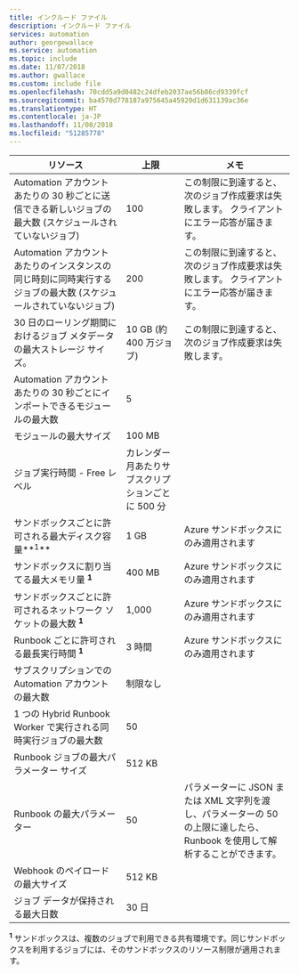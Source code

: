 ```yaml
---
title: インクルード ファイル
description: インクルード ファイル
services: automation
author: georgewallace
ms.service: automation
ms.topic: include
ms.date: 11/07/2018
ms.author: gwallace
ms.custom: include file
ms.openlocfilehash: 70cdd5a9d0482c24dfeb2037ae56b86cd9339fcf
ms.sourcegitcommit: ba4570d778187a975645a45920d1d631139ac36e
ms.translationtype: HT
ms.contentlocale: ja-JP
ms.lasthandoff: 11/08/2018
ms.locfileid: "51285778"
---
```

| リソース | 上限 |メモ|
| --- | --- |---|
| Automation アカウントあたりの 30 秒ごとに送信できる新しいジョブの最大数 (スケジュールされていないジョブ) |100 |この制限に到達すると、次のジョブ作成要求は失敗します。 クライアントにエラー応答が届きます。|
| Automation アカウントあたりのインスタンスの同じ時刻に同時実行するジョブの最大数 (スケジュールされていないジョブ) |200 |この制限に到達すると、次のジョブ作成要求は失敗します。 クライアントにエラー応答が届きます。|
| 30 日のローリング期間におけるジョブ メタデータの最大ストレージ サイズ。 | 10 GB (約 400 万ジョブ)|この制限に到達すると、次のジョブ作成要求は失敗します。 |
| Automation アカウントあたりの 30 秒ごとにインポートできるモジュールの最大数 |5 ||
| モジュールの最大サイズ |100 MB ||
| ジョブ実行時間 - Free レベル |カレンダー月あたりサブスクリプションごとに 500 分 ||
| サンドボックスごとに許可される最大ディスク容量**<sup>1</sup>** |1 GB |Azure サンドボックスにのみ適用されます|
| サンドボックスに割り当てる最大メモリ量 **<sup>1</sup>** |400 MB |Azure サンドボックスにのみ適用されます|
| サンドボックスごとに許可されるネットワーク ソケットの最大数 **<sup>1</sup>** |1,000 |Azure サンドボックスにのみ適用されます|
| Runbook ごとに許可される最長実行時間 **<sup>1</sup>** |3 時間 |Azure サンドボックスにのみ適用されます|
| サブスクリプションでの Automation アカウントの最大数 |制限なし ||
|1 つの Hybrid Runbook Worker で実行される同時実行ジョブの最大数|50 ||
| Runbook ジョブの最大パラメーター サイズ   | 512 KB||
| Runbook の最大パラメーター   | 50|パラメーターに JSON または XML 文字列を渡し、パラメーターの 50 の上限に達したら、Runbook を使用して解析することができます。|
| Webhook のペイロードの最大サイズ |  512 KB|
| ジョブ データが保持される最大日数|30 日|

**<sup>1</sup>** サンドボックスは、複数のジョブで利用できる共有環境です。同じサンドボックスを利用するジョブには、そのサンドボックスのリソース制限が適用されます。
